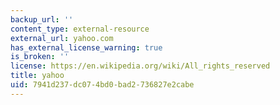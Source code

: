 ```yaml
---
backup_url: ''
content_type: external-resource
external_url: yahoo.com
has_external_license_warning: true
is_broken: ''
license: https://en.wikipedia.org/wiki/All_rights_reserved
title: yahoo
uid: 7941d237-dc07-4bd0-bad2-736827e2cabe
---
```

